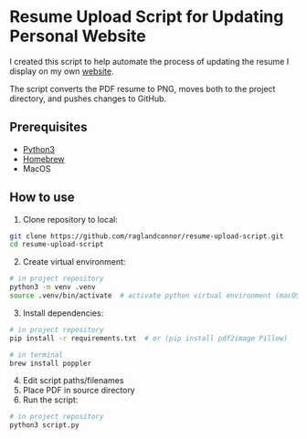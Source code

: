 # Resume Upload Script for Updating Personal Website

I created this script to help automate the process of updating the resume I display on my own [website](https://www.raglandconnor.com).

The script converts the PDF resume to PNG, moves both to the project directory, and pushes changes to GitHub.

## Prerequisites

- [Python3](https://www.python.org/downloads/)
- [Homebrew](https://brew.sh/)
- MacOS

## How to use

1. Clone repository to local:

```bash
git clone https://github.com/raglandconnor/resume-upload-script.git
cd resume-upload-script
```

2. Create virtual environment:

```bash
# in project repository
python3 -m venv .venv
source .venv/bin/activate  # activate python virtual environment (macOS)
```

3. Install dependencies:

```bash
# in project repository
pip install -r requirements.txt  # or (pip install pdf2image Pillow)
```

```bash
# in terminal
brew install poppler
```

4. Edit script paths/filenames
5. Place PDF in source directory
6. Run the script:

```bash
# in project repository
python3 script.py
```
